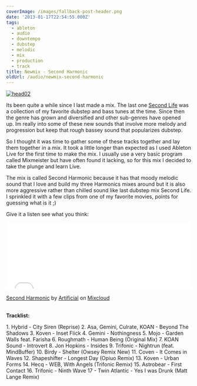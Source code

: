 ```yaml
---
coverImage: /images/fallback-post-header.png
date: '2013-01-17T22:54:55.000Z'
tags:
  - ableton
  - audio
  - downtempo
  - dubstep
  - melodic
  - mix
  - production
  - track
title: Newmix - Second Harmonic
oldUrl: /audio/newmix-second-harmonic
---
```


[![head02](/wp-content/uploads/2013/01/head02.png)](/posts/newmix-second-harmonic/attachment/head02-2/)

Its been quite a while since I last made a mix. The last one [Second Life](https://soundcloud.com/mikecann/artificial-second-life) was a collection of my favorite dubstep and bass tunes at the time. Since then the genre has grown and diversified and other sub-genres have opened up. Im really into some of these new sounds that involve more melody and progression but keep that rough bassey sound that popularizes dubstep.

<!-- more -->

So I thought it was time to gather some of these tracks together and lay them together in a mix. It took a little longer than expected as I used Ableton Live for the first time to make the mix. I usually use a very basic program called Mixmeister but have often found it lacking, so for this mix I decided to take the plunge and learn Live.

The mix is called Second Harmonic because it has that moody melodic sound that I love and build my three Harmonics mixes around but it is also more aggressive rather than chilled sound like last dubstep mix Second Life. I sprinkled it with a few clips from one of my favorite movies, points for guessing what is it ;)

Give it a listen see what you think:

<iframe width="100%" height="180" src="//www.mixcloud.com/widget/iframe/?feed=http%3A%2F%2Fwww.mixcloud.com%2Fmikeysee%2Fartificial-second-harmonic%2F&amp;embed_type=widget_standard&amp;embed_uuid=f8e27b44-320d-47d3-9ea1-fae24553f0a6&amp;hide_tracklist=1&amp;hide_cover=1" frameborder="0"></iframe><div style="clear: both; height: 3px; width: auto;"></div>

[Second Harmonic](https://www.mixcloud.com/mikeysee/artificial-second-harmonic/?utm_source=widget&utm_medium=web&utm_campaign=base_links&utm_term=resource_link)<span> by </span>[Artificial](https://www.mixcloud.com/mikeysee/?utm_source=widget&utm_medium=web&utm_campaign=base_links&utm_term=profile_link)<span> on </span>[ Mixcloud](https://www.mixcloud.com/?utm_source=widget&utm_medium=web&utm_campaign=base_links&utm_term=homepage_link)

<div style="clear: both; height: 3px; width: auto;"></div>

**Tracklist:**

1\. Hybrid - City Siren (Reprise)
2\. Asa, Gemini, Culrate, KOAN - Beyond The Shadows
3\. Koven - Inset Flick
4\. Gemini - Nothingness
5\. Mojo - Garden Walls feat. Farisha
6\. Roughmath - Human Being (Original Mix)
7\. KOAN Sound - Introvert
8\. Jon Hopkins - Insides
9\. Trifonic - Nightrun (feat. MindBuffer)
10. Birdy - Shelter (Owsey Remix New)
11\. Coven - It Comes in Waves
12\. Shapeshifter - Longest Day (Opiuo Remix)
13\. Koven - Urban Forms
14. Hecq - WEB, With Angels (Trifonic Remix)
15\. Astrobear - First Contact
16\. Trifonic - Ninth Wave
17 - Twin Atlantic - Yes I was Drunk (Matt Lange Remix)
